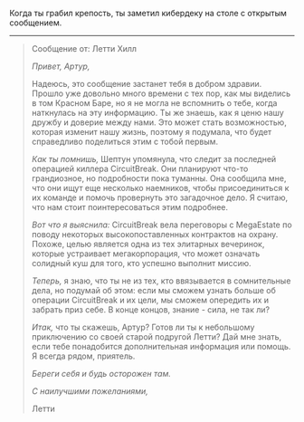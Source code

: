 Когда ты грабил крепость, ты заметил кибердеку на столе с открытым сообщением.

---

> Сообщение от: Летти Хилл
>
> _Привет, Артур,_
>
> Надеюсь, это сообщение застанет тебя в добром здравии. Прошло уже довольно много времени с тех пор, как мы виделись в том Красном Баре, но я не могла не вспомнить о тебе, когда наткнулась на эту информацию. Ты же знаешь, как я ценю нашу дружбу и доверие между нами. Это может стать возможностью, которая изменит нашу жизнь, поэтому я подумала, что будет справедливо поделиться этим с тобой первым.
>
> _Как ты помнишь,_ Шептун упомянула, что следит за последней операцией киллера CircuitBreak. Они планируют что-то грандиозное, но подробности пока туманны. Она сообщила мне, что они ищут еще несколько наемников, чтобы присоединиться к их команде и помочь провернуть это загадочное дело. Я считаю, что нам стоит поинтересоваться этим подробнее.
>
> _Вот что я выяснила:_ CircuitBreak вела переговоры с MegaEstate по поводу некоторых высокопоставленных контрактов на охрану. Похоже, целью является одна из тех элитарных вечеринок, которые устраивает мегакорпорация, что может означать солидный куш для того, кто успешно выполнит миссию.
>
> _Теперь,_ я знаю, что ты не из тех, кто ввязывается в сомнительные дела, но подумай об этом: если мы сможем узнать больше об операции CircuitBreak и их цели, мы сможем опередить их и забрать приз себе. В конце концов, знание - сила, не так ли?
>
> _Итак,_ что ты скажешь, Артур? Готов ли ты к небольшому приключению со своей старой подругой Летти? Дай мне знать, если тебе понадобится дополнительная информация или помощь. Я всегда рядом, приятель.
>
> _Береги себя и будь осторожен там._
>
> _С наилучшими пожеланиями,_
>
> Летти
